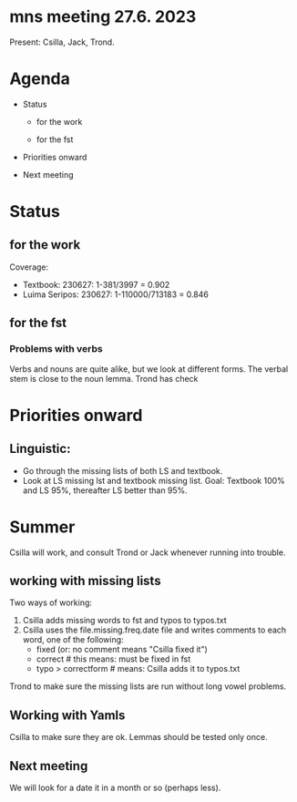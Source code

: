





mns meeting 27.6. 2023
=====================

Present: Csilla, Jack, Trond.

# Agenda

- Status

    - for the work

    - for the fst

- Priorities onward
- Next meeting



# Status
## for the work

Coverage:
- Textbook: 230627: 1-381/3997 = 0.902
- Luima Seripos: 230627: 1-110000/713183 = 0.846

## for the fst

### Problems with verbs

Verbs and nouns are quite alike, but we look at different forms.
The verbal stem is close to the noun lemma. Trond has check

# Priorities onward

## Linguistic:
- Go through the missing lists of both LS and textbook.
- Look at LS missing lst and textbook missing list. Goal: Textbook 100% and LS 95%, thereafter LS better than 95%.


# Summer

Csilla will work, and consult Trond or Jack whenever running into trouble.

## working with missing lists

Two ways of working:
    
1. Csilla adds missing words to fst and typos to typos.txt
2. Csilla uses the file.missing.freq.date file and writes comments to each word, one of the following:
    - fixed (or: no comment means "Csilla fixed it")
    - correct # this means: must be fixed in fst
    - typo > correctform # means: Csilla adds it to typos.txt

Trond to make sure the missing lists are run without long vowel problems.

## Working with Yamls

Csilla to make sure they are ok. Lemmas should be tested only once.


## Next meeting

We will look for a date it in a month or so (perhaps less).





